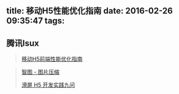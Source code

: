 title: 移动H5性能优化指南
date: 2016-02-26 09:35:47
tags:
---

## 腾讯Isux


> [移动H5前端性能优化指南][1]

> [智图 - 图片压缩][2]
> 
> [滑屏 H5 开发实践九问][3]


  [1]: http://isux.tencent.com/h5-performance.html
  [2]: http://zhitu.isux.us/
  [3]: https://isux.tencent.com/nine-question-of-swipe-html5-page.html